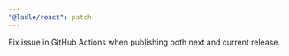 ```yaml
---
"@ladle/react": patch
---
```


Fix issue in GitHub Actions when publishing both next and current release.
